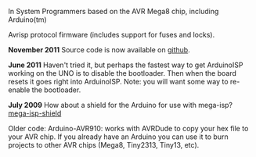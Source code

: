 In System Programmers based on the AVR Mega8 chip, including Arduino(tm)

Avrisp protocol firmware (includes support for fuses and locks).

**November 2011** Source code is now available on
[github](https://github.com/rsbohn/arduinoisp).

**June 2011** Haven't tried it, but perhaps the fastest way to get ArduinoISP working on the UNO is to disable the bootloader. Then when the board resets it goes right into ArduinoISP. Note: you will want some way to re-enable the bootloader.

**July 2009** How about a shield for the Arduino for use with mega-isp?
[mega-isp-shield](http://drug123.org.ua/mega-isp-shield/)

Older code:
Arduino-AVR910: works with AVRDude to copy your hex file to your AVR chip. If you already have an Arduino you can use it to burn projects to other AVR chips (Mega8, Tiny2313, Tiny13, etc).
